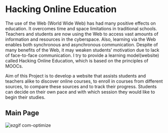 # Hacking Online Education
The use of the Web (World Wide Web) has had many positive effects on education. It overcomes time and space limitations in traditional schools. Teachers and students
are now using  the  Web  to  access  vast  amounts  of  information  and  resources  in  the cyberspace. Also, learning via the Web enables both synchronous and asynchronous communication. Despite of many  benefits  of  the  Web,  it  may  weaken  students’ motivation  due  to  lack  of  face-to-face communication. I try to provide a learning model(website) called Hacking Online Education, which is based on the principles of MOOCs.

Aim of this Project is to develop a website that assists students and teachers alike to discover online courses, to enroll in courses from different sources, to compare these sources and to track their progress. Students can decide on their own pace and with which session they would like to begin their studies.

## Main Page

![ezgif com-optimize](https://user-images.githubusercontent.com/25117249/35183297-8ce7942e-fe09-11e7-86bb-64ad90788fc9.gif)
